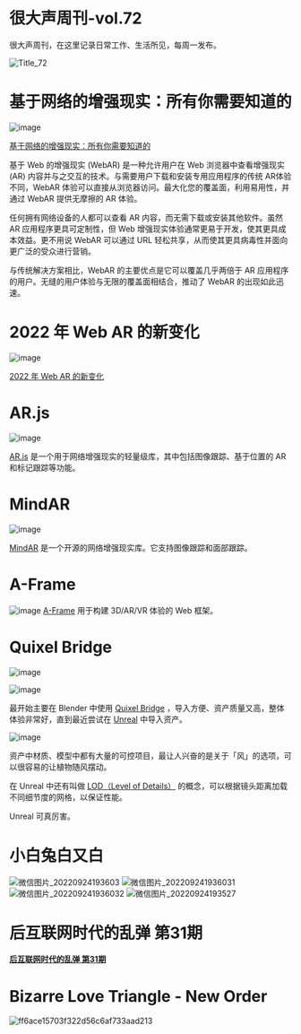# 很大声周刊-vol.72
很大声周刊，在这里记录日常工作、生活所见，每周一发布。

![Title_72](https://user-images.githubusercontent.com/20842136/192096564-6c557f4c-99e6-400d-8444-84cdf610f305.png)


# 基于网络的增强现实：所有你需要知道的
![image](https://user-images.githubusercontent.com/20842136/192094468-b74c490a-6cb9-4814-b4d7-b46cf94add86.png)

[基于网络的增强现实：所有你需要知道的](https://wear-studio.com/all-about-webar/)

基于 Web 的增强现实 (WebAR) 是一种允许用户在 Web 浏览器中查看增强现实 (AR) 内容并与之交互的技术。与需要用户下载和安装专用应用程序的传统 AR体验不同，WebAR 体验可以直接从浏览器访问。最大化您的覆盖面，利用易用性，并通过 WebAR 提供无摩擦的 AR 体验。

任何拥有网络设备的人都可以查看 AR 内容，而无需下载或安装其他软件。虽然 AR 应用程序更具可定制性，但 Web 增强现实体验通常更易于开发，使其更具成本效益。更不用说 WebAR 可以通过 URL 轻松共享，从而使其更具病毒性并面向更广泛的受众进行营销。

与传统解决方案相比，WebAR 的主要优点是它可以覆盖几乎两倍于 AR 应用程序的用户。无缝的用户体验与无限的覆盖面相结合，推动了 WebAR 的出现如此迅速。

# 2022 年 Web AR 的新变化
![image](https://user-images.githubusercontent.com/20842136/192095923-d13b1318-79a9-4a7f-bf96-5293d7cd7f4d.png)

[2022 年 Web AR 的新变化](https://medium.com/chialab-open-source/whats-new-about-web-ar-on-2022-cf3cb3e578b2)

# AR.js
![image](https://user-images.githubusercontent.com/20842136/192095966-c56b1c1c-7780-4f6d-93e8-14610ed82c19.png)

[AR.js](https://ar-js-org.github.io/AR.js-Docs/) 是一个用于网络增强现实的轻量级库，其中包括图像跟踪、基于位置的 AR 和标记跟踪等功能。

# MindAR
![image](https://user-images.githubusercontent.com/20842136/192097204-b3c820d7-6837-4715-b2f5-48c7c5c15fd9.png)

[MindAR](https://hiukim.github.io/mind-ar-js-doc/) 是一个开源的网络增强现实库。它支持图像跟踪和面部跟踪。

# A-Frame
![image](https://user-images.githubusercontent.com/20842136/192096088-3a9b15a1-6c1a-4ce4-9a84-930604ecc6f2.png)
[A-Frame](https://aframe.io/) 用于构建 3D/AR/VR 体验的 Web 框架。

# Quixel Bridge
![image](https://user-images.githubusercontent.com/20842136/192094616-eaf9abb9-5971-4438-8f13-4dbec7fc0b3a.png)

![image](https://user-images.githubusercontent.com/20842136/192094779-11fac667-9813-453d-9915-73706a80e033.png)

最开始主要在 Blender 中使用  [Quixel Bridge](https://quixel.com/bridge) ，导入方便、资产质量又高，整体体验非常好，直到最近尝试在 [Unreal](https://www.unrealengine.com/en-US/unreal-engine-5?sessionInvalidated=true) 中导入资产。

![image](https://user-images.githubusercontent.com/20842136/192094753-e1b95c10-4780-46d1-b86d-ac943d135507.png)

资产中材质、模型中都有大量的可控项目，最让人兴奋的是关于「风」的选项，可以很容易的让植物随风摆动。

在 Unreal 中还有叫做 [LOD（Level of Details）](https://docs.unrealengine.com/5.0/zh-CN/creating-and-using-lods-in-unreal-engine/) 的概念，可以根据镜头距离加载不同细节度的网格，以保证性能。

Unreal 可真厉害。

# 小白兔白又白
![微信图片_20220924193603](https://user-images.githubusercontent.com/20842136/192095865-f7eee23a-7c0f-4987-a019-016ad08f88c7.jpg)
![微信图片_202209241936031](https://user-images.githubusercontent.com/20842136/192095869-bb438b34-cc97-46bd-b395-e85e9f1b5daa.jpg)
![微信图片_202209241936032](https://user-images.githubusercontent.com/20842136/192095871-4d4ff3d5-5afb-4a73-b5a6-050a0343bc7d.jpg)
![微信图片_20220924193527](https://user-images.githubusercontent.com/20842136/192095893-62f59c9f-ff5c-468c-ab11-a3e1d27e422a.jpg)

# 后互联网时代的乱弹 第31期


**[后互联网时代的乱弹 第31期]()**

# Bizarre Love Triangle - New Order
![ff6ace15703f322d56c6af733aad213](https://user-images.githubusercontent.com/20842136/192095917-356783ca-c5c1-4a37-8485-10c8c130dbd2.jpg)
